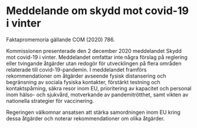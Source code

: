 # Meddelande om skydd mot covid-19 i vinter

Faktapromemoria gällande COM (2020\) 786\.

Kommissionen presenterade den 2 december 2020 meddelandet Skydd mot covid\-19 i vinter. Meddelandet omfattar inte några förslag på reglering eller tvingande åtgärder utan redogör för utvecklingen på flera områden relaterade till covid\-19\-pandemin. I meddelandet framförs rekommendationer om åtgärder avseende fysisk distansering och begränsning av sociala fysiska kontakter, förstärkt testning och kontaktspårning, säkra resor inom EU, prioritering av kapacitet och personal inom hälso\- och sjukvård, motverkande av pandemitrötthet, samt vikten av nationella strategier för vaccinering.

Regeringen välkomnar ansatsen att stärka samordningen inom EU kring dessa åtgärder och noterar rekommendationer om olika åtgärder.
